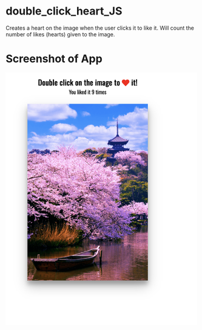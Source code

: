 # double_click_heart_JS

Creates a heart on the image when the user clicks it to like it. Will count the number of likes (hearts) given to the image. 

# Screenshot of App

![Image of Japan](./assets/App.png)